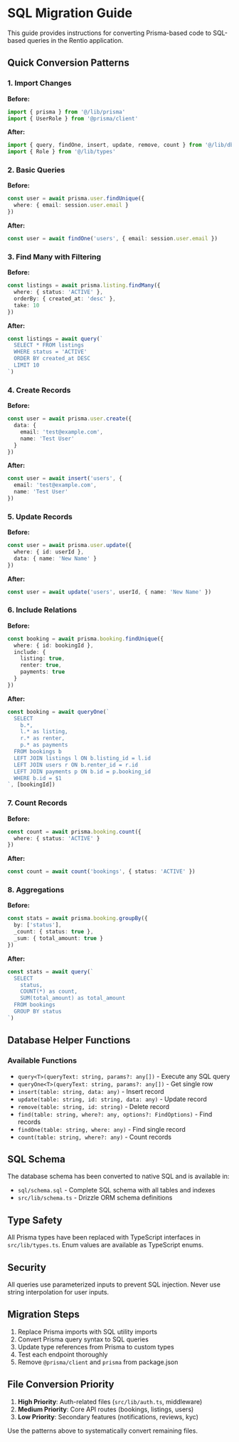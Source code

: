 # SQL Migration Guide

This guide provides instructions for converting Prisma-based code to SQL-based queries in the Rentio application.

## Quick Conversion Patterns

### 1. Import Changes
**Before:**
```typescript
import { prisma } from '@/lib/prisma'
import { UserRole } from '@prisma/client'
```

**After:**
```typescript
import { query, findOne, insert, update, remove, count } from '@/lib/db'
import { Role } from '@/lib/types'
```

### 2. Basic Queries
**Before:**
```typescript
const user = await prisma.user.findUnique({
  where: { email: session.user.email }
})
```

**After:**
```typescript
const user = await findOne('users', { email: session.user.email })
```

### 3. Find Many with Filtering
**Before:**
```typescript
const listings = await prisma.listing.findMany({
  where: { status: 'ACTIVE' },
  orderBy: { created_at: 'desc' },
  take: 10
})
```

**After:**
```typescript
const listings = await query(`
  SELECT * FROM listings 
  WHERE status = 'ACTIVE' 
  ORDER BY created_at DESC 
  LIMIT 10
`)
```

### 4. Create Records
**Before:**
```typescript
const user = await prisma.user.create({
  data: {
    email: 'test@example.com',
    name: 'Test User'
  }
})
```

**After:**
```typescript
const user = await insert('users', {
  email: 'test@example.com',
  name: 'Test User'
})
```

### 5. Update Records
**Before:**
```typescript
const user = await prisma.user.update({
  where: { id: userId },
  data: { name: 'New Name' }
})
```

**After:**
```typescript
const user = await update('users', userId, { name: 'New Name' })
```

### 6. Include Relations
**Before:**
```typescript
const booking = await prisma.booking.findUnique({
  where: { id: bookingId },
  include: {
    listing: true,
    renter: true,
    payments: true
  }
})
```

**After:**
```typescript
const booking = await queryOne(`
  SELECT 
    b.*,
    l.* as listing,
    r.* as renter,
    p.* as payments
  FROM bookings b
  LEFT JOIN listings l ON b.listing_id = l.id
  LEFT JOIN users r ON b.renter_id = r.id
  LEFT JOIN payments p ON b.id = p.booking_id
  WHERE b.id = $1
`, [bookingId])
```

### 7. Count Records
**Before:**
```typescript
const count = await prisma.booking.count({
  where: { status: 'ACTIVE' }
})
```

**After:**
```typescript
const count = await count('bookings', { status: 'ACTIVE' })
```

### 8. Aggregations
**Before:**
```typescript
const stats = await prisma.booking.groupBy({
  by: ['status'],
  _count: { status: true },
  _sum: { total_amount: true }
})
```

**After:**
```typescript
const stats = await query(`
  SELECT 
    status,
    COUNT(*) as count,
    SUM(total_amount) as total_amount
  FROM bookings
  GROUP BY status
`)
```

## Database Helper Functions

### Available Functions
- `query<T>(queryText: string, params?: any[])` - Execute any SQL query
- `queryOne<T>(queryText: string, params?: any[])` - Get single row
- `insert(table: string, data: any)` - Insert record
- `update(table: string, id: string, data: any)` - Update record
- `remove(table: string, id: string)` - Delete record
- `find(table: string, where?: any, options?: FindOptions)` - Find records
- `findOne(table: string, where: any)` - Find single record
- `count(table: string, where?: any)` - Count records

## SQL Schema

The database schema has been converted to native SQL and is available in:
- `sql/schema.sql` - Complete SQL schema with all tables and indexes
- `src/lib/schema.ts` - Drizzle ORM schema definitions

## Type Safety

All Prisma types have been replaced with TypeScript interfaces in `src/lib/types.ts`. Enum values are available as TypeScript enums.

## Security

All queries use parameterized inputs to prevent SQL injection. Never use string interpolation for user inputs.

## Migration Steps

1. Replace Prisma imports with SQL utility imports
2. Convert Prisma query syntax to SQL queries
3. Update type references from Prisma to custom types
4. Test each endpoint thoroughly
5. Remove `@prisma/client` and `prisma` from package.json

## File Conversion Priority

1. **High Priority**: Auth-related files (`src/lib/auth.ts`, middleware)
2. **Medium Priority**: Core API routes (bookings, listings, users)
3. **Low Priority**: Secondary features (notifications, reviews, kyc)

Use the patterns above to systematically convert remaining files.